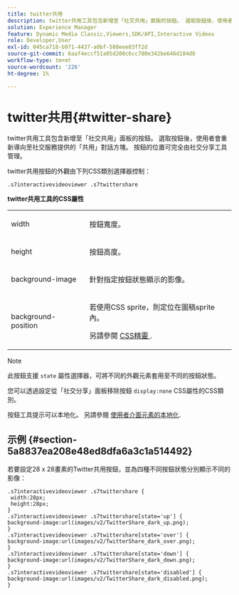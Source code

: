 ```yaml
---
title: twitter共用
description: twitter共用工具包含新增至「社交共用」面板的按鈕。 選取按鈕後，使用者會重新導向至社交服務提供的「共用」對話方塊。 按鈕的位置可完全由社交分享工具管理。
solution: Experience Manager
feature: Dynamic Media Classic,Viewers,SDK/API,Interactive Videos
role: Developer,User
exl-id: 045ca718-b971-4437-a0bf-580eee83ff2d
source-git-commit: 6aaf4eccf51a05d200c6cc780e342be646d104d8
workflow-type: tm+mt
source-wordcount: '226'
ht-degree: 1%

---
```


# twitter共用{#twitter-share}

twitter共用工具包含新增至「社交共用」面板的按鈕。 選取按鈕後，使用者會重新導向至社交服務提供的「共用」對話方塊。 按鈕的位置可完全由社交分享工具管理。

<!--<a id="section_ADDF98E91AF24F618289D1682A5FB13A"></a>-->

twitter共用按鈕的外觀由下列CSS類別選擇器控制：

```
.s7interactivevideoviewer .s7twittershare
```

**twitter共用工具的CSS屬性**

<table id="table_C48C56E696304C9BAFEE71BA9EA9A174"> 
 <tbody> 
  <tr> 
   <td colname="col1"> <p> <span class="codeph"> width </span> </p> </td> 
   <td colname="col2"> <p>按鈕寬度。 </p> </td> 
  </tr> 
  <tr> 
   <td colname="col1"> <p> <span class="codeph"> height </span> </p> </td> 
   <td colname="col2"> <p>按鈕高度。 </p> </td> 
  </tr> 
  <tr> 
   <td colname="col1"> <p> <span class="codeph"> background-image </span> </p> </td> 
   <td colname="col2"> <p> 針對指定按鈕狀態顯示的影像。 </p> </td> 
  </tr> 
  <tr> 
   <td colname="col1"> <p> <span class="codeph"> background-position </span> </p> </td> 
   <td colname="col2"> <p> 若使用CSS sprite，則定位在圖稿sprite內。 </p> <p>另請參閱 <a href="../../../c-html5-aem-asset-viewers/c-html5-aem-int-video/c-html5-aem-int-video-customizingviewer/c-html5-aem-int-video-customizingviewer.md#section-9b6d8d601cb441d08214dada7bb4eddc" format="dita" scope="local"> CSS精靈 </a>. </p> </td> 
  </tr> 
 </tbody> 
</table>

>[!NOTE]
>
>此按鈕支援 `state` 屬性選擇器，可將不同的外觀元素套用至不同的按鈕狀態。

您可以透過設定從「社交分享」面板移除按鈕 `display:none` CSS屬性的CSS類別。

按鈕工具提示可以本地化。 另請參閱 [使用者介面元素的本地化](../../../c-html5-aem-asset-viewers/c-html5-aem-int-video/c-html5-aem-int-video-viewer-localization.md#concept-cbfc39344c494eb7b9f6a272cff0cc74).

## 示例 {#section-5a8837ea208e48ed8dfa6a3c1a514492}

若要設定28 x 28畫素的Twitter共用按鈕，並為四種不同按鈕狀態分別顯示不同的影像：

```
.s7interactivevideoviewer .s7twittershare { 
 width:28px; 
 height:28px; 
} 
.s7interactivevideoviewer .s7twittershare[state='up'] { 
background-image:url(images/v2/TwitterShare_dark_up.png); 
} 
.s7interactivevideoviewer .s7twittershare[state='over'] { 
background-image:url(images/v2/TwitterShare_dark_over.png); 
} 
.s7interactivevideoviewer .s7twittershare[state='down'] { 
background-image:url(images/v2/TwitterShare_dark_down.png); 
} 
.s7interactivevideoviewer .s7twittershare[state='disabled'] { 
background-image:url(images/v2/TwitterShare_dark_disabled.png); 
}
```
